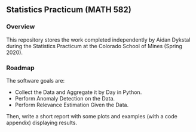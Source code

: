 ## Statistics Practicum (MATH 582)
### Overview
This repository stores the work completed independently by Aidan Dykstal during the Statistics Practicum at the Colorado School of Mines (Spring 2020).

### Roadmap
The software goals are:
 - Collect the Data and Aggregate it by Day in Python.
 - Perform Anomaly Detection on the Data.
 - Perform Relevance Estimation Given the Data.

Then, write a short report with some plots and examples (with a code appendix) displaying results.
